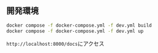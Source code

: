 ## 開発環境

```bash
docker compose -f docker-compose.yml -f dev.yml build 
docker compose -f docker-compose.yml -f dev.yml up
```

`http://localhost:8000/docs`にアクセス
